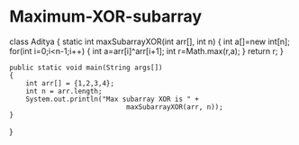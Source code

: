 # Maximum-XOR-subarray

class Aditya {
    static int maxSubarrayXOR(int arr[], int n)
    {
        int a[]=new int[n];
        for(int i=0;i<n-1;i++)
        {
        int a=arr[i]^arr[i+1];
        int r=Math.max(r,a);
        }
        return r;
    }
      
   
    public static void main(String args[])
    {
        int arr[] = {1,2,3,4};
        int n = arr.length;
        System.out.println("Max subarray XOR is " +
                                 maxSubarrayXOR(arr, n));
    }
}
